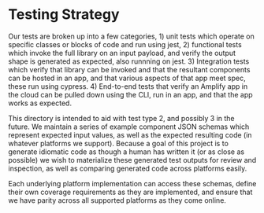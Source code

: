 # Testing Strategy

Our tests are broken up into a few categories, 1) unit tests which operate on specific classes or blocks of code and run using jest, 2) functional tests which invoke the full library on an input payload, and verify the output shape is generated as expected, also runnning on jest. 3) Integration tests which verify that library can be invoked and that the resultant components can be hosted in an app, and that various aspects of that app meet spec, these run using cypress. 4) End-to-end tests that verify an Amplify app in the cloud can be pulled down using the CLI, run in an app, and that the app works as expected.

This directory is intended to aid with test type 2, and possibly 3 in the future. We maintain a series of example component JSON schemas which represent expected input values, as well as the expected resulting code (in whatever platforms we support). Because a goal of this project is to generate idiomatic code as though a human has written it (or as close as possible) we wish to materialize these generated test outputs for review and inspection, as well as comparing generated code across platforms easily.

Each underlying platform implementation can access these schemas, define their own coverage requirements as they are implemented, and ensure that we have parity across all supported platforms as they come online.
